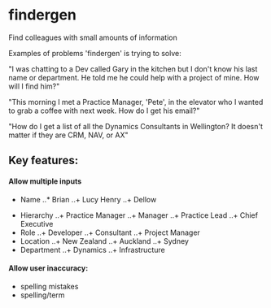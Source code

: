 # findergen
Find colleagues with small amounts of information

Examples of problems 'findergen' is trying to solve:

"I was chatting to a Dev called Gary in the kitchen but I don't know his last name or department. He told me he could help with a project of mine. How will I find him?"

"This morning I met a Practice Manager, 'Pete', in the elevator who I wanted to grab a coffee with next week. How do I get his email?"

"How do I get a list of all the Dynamics Consultants in Wellington? It doesn't matter if they are CRM, NAV, or AX"

## Key features:

#### Allow multiple inputs
* Name
..* Brian
..+ Lucy Henry
..+ Dellow
+ Hierarchy
..+ Practice Manager
..+ Manager
..+ Practice Lead
..+ Chief Executive
+ Role
..+ Developer
..+ Consultant
..+ Project Manager
+ Location
..+ New Zealand
..+ Auckland
..+ Sydney
+ Department
..+ Dynamics
..+ Infrastructure

#### Allow user inaccuracy:
+ spelling mistakes
+ spelling/term
